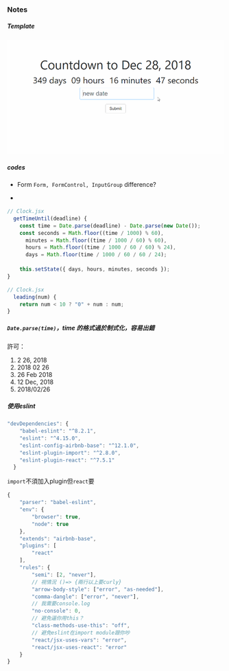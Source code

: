 ### Notes
##### Template
![](https://github.com/Jiaaa1014/CountDown-React/blob/master/public/CountDown.gif)

##### codes
* Form
  `Form, FormControl, InputGroup` difference?

*

```js
// Clock.jsx
  getTimeUntil(deadline) {
    const time = Date.parse(deadline) - Date.parse(new Date());
    const seconds = Math.floor((time / 1000) % 60),
      minutes = Math.floor((time / 1000 / 60) % 60),
      hours = Math.floor((time / 1000 / 60 / 60) % 24),
      days = Math.floor(time / 1000 / 60 / 60 / 24);

    this.setState({ days, hours, minutes, seconds });
}
```

```js
// Clock.jsx
  leading(num) {
    return num < 10 ? "0" + num : num;
}
```

##### `Date.parse(time)`，time 的格式過於制式化，容易出錯
許可：
1. 2 26, 2018
2. 2018 02 26
3. 26 Feb 2018
4. 12 Dec, 2018
5. 2018/02/26


##### 使用eslint
```js
"devDependencies": {
    "babel-eslint": "^8.2.1",
    "eslint": "^4.15.0",
    "eslint-config-airbnb-base": "^12.1.0",
    "eslint-plugin-import": "^2.8.0",
    "eslint-plugin-react": "^7.5.1"
  }
```
`import`不須加入plugin但`react`要

```js
{
    "parser": "babel-eslint",
    "env": {
        "browser": true,
        "node": true
    },
    "extends": "airbnb-base",
    "plugins": [
        "react"
    ],
    "rules": {
        "semi": [2, "never"],
        // 視情況 ()=> {兩行以上要curly}
        "arrow-body-style": ["error", "as-needed"],
        "comma-dangle": ["error", "never"],
        // 我需要console.log
        "no-console": 0,
        // 避免逼你用this？
        "class-methods-use-this": "off",
        // 避免eslint在import module跟你吵
        "react/jsx-uses-vars": "error",
        "react/jsx-uses-react": "error"
    }
}
```
